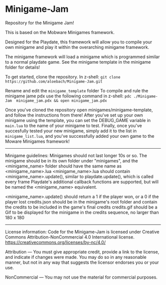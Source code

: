 # Minigame-Jam
Repository for the Minigame Jam!

This is based on the Mobware Minigames framework.

Designed for the Playdate, this framework will allow you to compile your own minigame and play it within the overarching minigame framework.

The minigame framework will load a minigame which is programmed similar to a normal playdate game. See the minigame template in the minigame folder for details!

To get started, clone the repository. 
In z-shell: `git clone https://github.com/aloebach/Minigame-Jam.git`

Rename and edit the `minigame_template` folder 
To compile and rule the minigame jame pdx use the following command in z-shell:
`pdc ./Minigame-Jam  minigame_jam.pdx && open minigame_jam.pdx`

Once you've cloned the repository open minigames/minigame-template, and follow the instructions from there! After you've set up your own minigame using the template, you can set the DEBUG_GAME variable in `main.lua` to the name of your minigame to test. Finally, once you've succesfully tested your new minigame, simply add it to the list in  `minigame_list.lua`, and you've successfully added your own game to the Moware Minigames framework!

_________
Minigame guidelines: 
Minigames should not last longer 10s or so.
The minigame should be in its own folder under "minigames", and the <minigame_name> folder should have the same name as <minigame_name>.lua
<minigame_name>.lua should contain <minigame_name>.update(), similar to playdate.update(), which is called every frame
Playdate's additional callback functions are supported, but will be named the <minigame_name> equivalent. 
  
<minigame_name>.update() should return a 1 if the player won, or a 0 if the player lost
credits.json should be in the minigame's root folder and contain the credits to be included in the game's final credits
credits.gif should be a Gif to be displayed for the minigame in the credits sequence, no larger than 180 x 180

_____________________________
License information:
Code for the Minigame-Jam is licensed under Creative Commons Attribution-NonCommercial 4.0 International license.
https://creativecommons.org/licenses/by-nc/4.0/

Attribution — You must give appropriate credit, provide a link to the license, and indicate if changes were made. You may do so in any reasonable manner, but not in any way that suggests the licensor endorses you or your use.

NonCommercial — You may not use the material for commercial purposes. 
